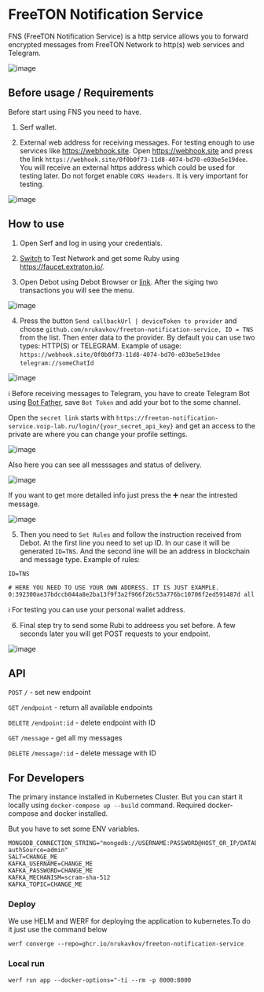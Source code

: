 # FreeTON Notification Service

FNS (FreeTON Notification Service) is a http service allows you to forward encrypted messages from FreeTON Network to http(s) web services and Telegram.

![image](https://user-images.githubusercontent.com/54890287/137313126-703cbaed-85fd-4007-be5d-c1d4317ebd85.png)

## Before usage / Requirements

Before start using FNS you need to have.

1. Serf wallet.

2. External web address for receiving messages. For testing enough to use services like https://webhook.site. Open https://webhook.site and press the link `https://webhook.site/0f0b0f73-11d8-4074-bd70-e03be5e19dee`. You will receive an external https address which could be used for testing later. Do not forget enable `CORS Headers`. It is very important for testing.

![image](https://user-images.githubusercontent.com/54890287/137189597-3c6219d6-1888-470e-a9f3-6d27f60a0444.png)

## How to use

1. Open Serf and log in using your credentials.

2. [Switch](https://help.ton.surf/ru-RU/support/solutions/articles/77000267280-%D0%9E%D1%81%D0%BD%D0%BE%D0%B2%D0%BD%D0%B0%D1%8F-%D0%B8-%D1%82%D0%B5%D1%81%D1%82%D0%BE%D0%B2%D0%B0%D1%8F-%D1%81%D0%B5%D1%82%D0%B8-mainnet-devnet-) to Test Network and get some Ruby using https://faucet.extraton.io/. 

3. Open Debot using Debot Browser or [link](https://web.ton.surf/debot?address=0%3A433f7b97e4e613397175a2d9d1094643b5b90d1f095c423997f95fbf905a3ae3&net=devnet). After the siging two transactions you will see the menu.

![image](https://user-images.githubusercontent.com/54890287/134902058-b2459691-9aeb-437b-96cf-69d4db7f5342.png)

4. Press the button `Send callbackUrl | deviceToken to provider` and choose `github.com/nrukavkov/freeton-notification-service, ID = TNS` from the list. Then enter data to the provider. By default you can use two types: HTTP(S) or TELEGRAM. Example of usage: 
`https://webhook.site/0f0b0f73-11d8-4074-bd70-e03be5e19dee`
`telegram://someChatId`

![image](https://user-images.githubusercontent.com/54890287/137191104-88ea853e-9857-413f-82cf-aadb3b98fae1.png)

ℹ️ Before receiving messages to Telegram, you have to create Telegram Bot using [Bot Father](https://telegram.me/BotFather), save `Bot Token` and add your bot to the some channel. 

Open the `secret link` starts with `https://freeton-notification-service.voip-lab.ru/login/{your_secret_api_key}` and get an access to the private are where you can change your profile settings.

![image](https://user-images.githubusercontent.com/54890287/137192047-524d2d08-caf8-400d-ba21-3271860aed3f.png)

Also here you can see all messsages and status of delivery.

![image](https://user-images.githubusercontent.com/54890287/137192240-dcfd0c61-0039-4d75-afc9-ad8445872308.png)

If you want to get more detailed info just press the ➕ near the intrested message.

![image](https://user-images.githubusercontent.com/54890287/137192484-a8f6cd75-4c77-438b-bd3e-9757e0553c8c.png)

5. Then you need to `Set Rules` and follow the instruction received from Debot. At the first line you need to set up ID. In our case it will be generated `ID=TNS`. And the second line will be an address in blockchain and message type. Example of rules:

```
ID=TNS

# HERE YOU NEED TO USE YOUR OWN ADDRESS. IT IS JUST EXAMPLE.
0:392300ae37bdccb044a8e2ba13f9f3a2f966f26c53a776bc10706f2ed591487d all
```

ℹ️ For testing you can use your personal wallet address.

6. Final step try to send some Rubi to addreess you set before. A few seconds later you will get POST requests to your endpoint.  

![image](https://user-images.githubusercontent.com/54890287/135270524-f89214ce-360b-4113-8d7c-d9ab71682d6a.png)

## API

`POST` `/` - set new endpoint

`GET` `/endpoint` - return all available endpoints

`DELETE` `/endpoint:id` - delete endpoint with ID

`GET` `/message` - get all my messages

`DELETE` `/message/:id` - delete message with ID

## For Developers

The primary instance installed in Kubernetes Cluster. But you can start it locally using `docker-compose up --build` command. Required docker-compose and docker installed.

But you have to set some ENV variables. 

```
MONGODB_CONNECTION_STRING="mongodb://USERNAME:PASSWORD@HOST_OR_IP/DATABASE?authSource=admin"
SALT=CHANGE_ME
KAFKA_USERNAME=CHANGE_ME
KAFKA_PASSWORD=CHANGE_ME
KAFKA_MECHANISM=scram-sha-512
KAFKA_TOPIC=CHANGE_ME
```

### Deploy

We use HELM and WERF for deploying the application to kubernetes.To do it just use the command below

```werf converge --repo=ghcr.io/nrukavkov/freeton-notification-service```

### Local run

```werf run app --docker-options="-ti --rm -p 8000:8000```
